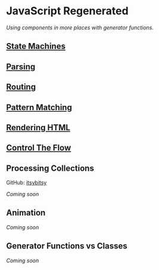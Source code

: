 # JavaScript Regenerated

<hero-icon name="solid/chat-alt-2.svg"></hero-icon>

_Using components in more places with generator functions._
## [State Machines](/article/machines)

## [Parsing](/article/parsing)

## [Routing](/article/routing)

## [Pattern Matching](/article/pattern-matching)

## [Rendering HTML](/article/markup)

## [Control The Flow](/article/control-the-flow)

## Processing Collections

GitHub: [itsybitsy](https://github.com/RoyalIcing/itsybitsy)

_Coming soon_

## Animation

_Coming soon_

## Generator Functions vs Classes

_Coming soon_
